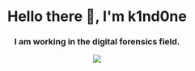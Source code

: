 <h1 align="center">Hello there 👋, I'm k1nd0ne</h1>
<h3 align="center">I am working in the digital forensics field.</h3>

<div align="center">
  <img src="https://komarev.com/ghpvc/?username=k1nd0ne&style=for-the-badge"/>
</div>


